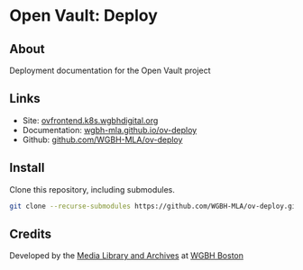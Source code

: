 # Open Vault: Deploy

## About

Deployment documentation for the Open Vault project

## Links

- Site: [ovfrontend.k8s.wgbhdigital.org](http://ovfrontend.k8s.wgbhdigital.org/)
- Documentation: [wgbh-mla.github.io/ov-deploy](https://wgbh-mla.github.io/ov-deploy/)
- Github: [github.com/WGBH-MLA/ov-deploy](https://github.com/WGBH-MLA/ov-deploy)

## Install

Clone this repository, including submodules.

```bash title="clone with submodules"
git clone --recurse-submodules https://github.com/WGBH-MLA/ov-deploy.git
```

## Credits

Developed by the [Media Library and Archives](https://www.wgbh.org/foundation/what-we-do/media-library-and-archives) at [WGBH Boston](https://wgbh.org)
